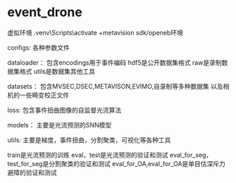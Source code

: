 # event_drone
虚拟环境
.venv\Scripts\activate
+metavision sdk/openeb环境

configs:
各种参数文件

dataloader：
包含encodings用于事件编码
hdf5是公开数据集格式
raw是录制数据集格式
utils是数据集其他工具

datasets：
包含MVSEC,DSEC,METAVISON,EVIMO,自录制等多种数据集
以及相机的一些畸变校正文件

loss:
包含事件扭曲图像的自监督光流算法

models：
主要是光流预测的SNN模型

utils:
主要是梯度，事件扭曲，分割聚类，可视化等各种工具

train是光流预测的训练
eval，test是光流预测的验证和测试
eval_for_seg，test_for_seg是分割聚类的验证和测试
eval_for_OA,eval_for_OA是单目估深斥力避障的验证和测试
